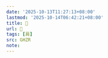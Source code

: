 ```yaml
---
date: '2025-10-13T11:27:13+08:00'
lastmod: '2025-10-14T06:42:21+08:00'
title: 󰖔
url: 󰖔
tags: [肩]
src: GHZR
note:
---
```

